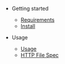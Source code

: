 - Getting started

  - [Requirements](requirements.md)
  - [Install](install.md)

- Usage

  - [Usage](usage.md)
  - [HTTP File Spec](http_file_spec.md)

